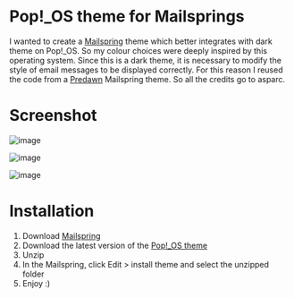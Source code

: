 # Pop!_OS theme for Mailsprings

I wanted to create a [Mailspring](https://getmailspring.com/) theme which better integrates with dark theme on Pop!_OS.
So my colour choices were deeply inspired by this operating system. 
Since this is a dark theme, it is necessary to modify the style of email messages to be displayed correctly. For this reason I reused the code from a [Predawn](https://github.com/asparc/predawn) Mailspring theme. So all the credits go to asparc.

# Screenshot
![image](https://raw.githubusercontent.com/tothpsk/mailspring-theme-pop-os/main/screenshot/pop-os-theme.png)

![image](https://raw.githubusercontent.com/tothpsk/mailspring-theme-pop-os/main/screenshot/pop-os-theme%20screenshot%202.png)

![image](https://raw.githubusercontent.com/tothpsk/mailspring-theme-pop-os/main/screenshot/pop-os-theme%20screenshot%203.png)

# Installation
1. Download [Mailspring](https://getmailspring.com/)
2. Download the latest version of the [Pop!_OS theme](https://github.com/tothpsk/mailspring-theme-pop-os/archive/refs/heads/main.zip)
3. Unzip
4. In the Mailspring, click Edit > install theme and select the unzipped folder
5. Enjoy :) 
